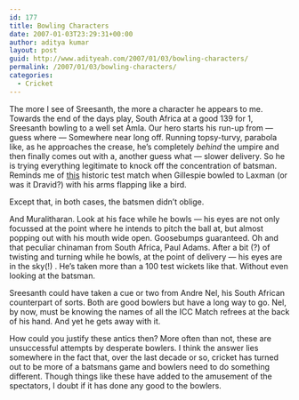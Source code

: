 ```yaml
---
id: 177
title: Bowling Characters
date: 2007-01-03T23:29:31+00:00
author: aditya kumar
layout: post
guid: http://www.adityeah.com/2007/01/03/bowling-characters/
permalink: /2007/01/03/bowling-characters/
categories:
  - Cricket
---
```

The more I see of Sreesanth, the more a character he appears to me. Towards the end of the days play, South Africa at a good 139 for 1, Sreesanth bowling to a well set Amla. Our hero starts his run-up from &#8212; guess where &#8212; Somewhere near long off. Running topsy-turvy, parabola like, as he approaches the crease, he&#8217;s completely _behind_ the umpire and then finally comes out with a, another guess what &#8212; slower delivery. So he is trying everything legitimate to knock off the concentration of batsman. Reminds me of <a target="_blank" href="http://www.cricinfo.com/db/ARCHIVE/2000-01/AUS_IN_IND/SCORECARDS/AUS_IND_T2_11-15MAR2001.html">this</a> historic test match when Gillespie bowled to Laxman (or was it Dravid?) with his arms flapping like a bird.

Except that, in both cases, the batsmen didn&#8217;t oblige.

And Muralitharan. Look at his face while he bowls &#8212; his eyes are not only focussed at the point where he intends to pitch the ball at, but almost popping out with his mouth wide open. Goosebumps guaranteed. Oh and that peculiar chinaman from South Africa, Paul Adams. After a bit (?) of twisting and turning while he bowls, at the point of delivery &#8212; his eyes are in the sky(!) . He&#8217;s taken more than a 100 test wickets like that. Without even looking at the batsman.

Sreesanth could have taken a cue or two from Andre Nel, his South African counterpart of sorts. Both are good bowlers but have a long way to go. Nel, by now, must be knowing the names of all the ICC Match refrees at the back of his hand. And yet he gets away with it.

How could you justify these antics then? More often than not, these are unsuccessful attempts by desperate bowlers. I think the answer lies somewhere in the fact that, over the last decade or so, cricket has turned out to be more of a batsmans game and bowlers need to do something different. Though things like these have added to the amusement of the spectators, I doubt if it has done any good to the bowlers.